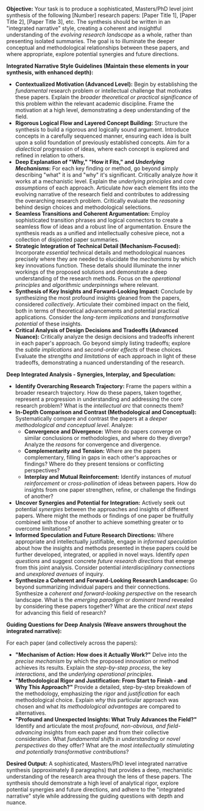 **Objective:** Your task is to produce a sophisticated, Masters/PhD level joint synthesis of the following [Number] research papers: [Paper Title 1], [Paper Title 2], [Paper Title 3], etc.  The synthesis should be written in an "integrated narrative" style, creating a coherent and insightful understanding of the *evolving research landscape* as a whole, rather than presenting isolated summaries.  The goal is to illuminate the deeper conceptual and methodological relationships between these papers, and where appropriate, explore potential synergies and future directions.

**Integrated Narrative Style Guidelines (Maintain these elements in your synthesis, with enhanced depth):**

* **Contextualized Motivation (Advanced Level):** Begin by establishing the *fundamental* research problem or intellectual challenge that motivates these papers. Explain the *broader theoretical or practical significance* of this problem within the relevant academic discipline.  Frame the motivation at a high level, demonstrating a deep understanding of the field.
* **Rigorous Logical Flow and Layered Concept Building:** Structure the synthesis to build a rigorous and logically sound argument.  Introduce concepts in a carefully sequenced manner, ensuring each idea is built upon a solid foundation of previously established concepts. Aim for a *dialectical* progression of ideas, where each concept is explored and refined in relation to others.
* **Deep Explanation of "Why," "How it Fits," and *Underlying Mechanisms*:** For each key finding or method, go beyond simply describing "what" it is and "why" it's significant.  Critically analyze *how* it works at a mechanistic level.  Explain the *underlying principles* and *core assumptions* of each approach.  Articulate *how* each element fits into the evolving narrative of the research field and contributes to addressing the overarching research problem.  Critically evaluate the *reasoning* behind design choices and methodological selections.
* **Seamless Transitions and Coherent Argumentation:** Employ sophisticated transition phrases and logical connectors to create a seamless flow of ideas and a robust line of argumentation.  Ensure the synthesis reads as a unified and intellectually cohesive piece, not a collection of disjointed paper summaries.
* **Strategic Integration of Technical Detail (Mechanism-Focused):** Incorporate *essential* technical details and methodological nuances precisely where they are needed to elucidate the *mechanisms* by which key innovations function.  These details should illuminate the inner workings of the proposed solutions and demonstrate a deep understanding of the research methods. Focus on the *operational principles* and *algorithmic underpinnings* where relevant.
* **Synthesis of Key Insights and Forward-Looking Impact:** Conclude by synthesizing the most profound insights gleaned from the papers, considered *collectively*.  Articulate their combined impact on the field, both in terms of theoretical advancements and potential practical applications.  Consider the *long-term implications* and *transformative potential* of these insights.
* **Critical Analysis of Design Decisions and Tradeoffs (Advanced Nuance):**  Critically analyze the design decisions and tradeoffs inherent in each paper's approach.  Go beyond simply listing tradeoffs; explore the *subtle implications* and *second-order effects* of these choices.  Evaluate the *strengths and limitations* of each approach in light of these tradeoffs, demonstrating a nuanced understanding of the research.

**Deep Integrated Analysis - Synergies, Interplay, and Speculation:**

* **Identify Overarching Research Trajectory:** Frame the papers within a broader research trajectory.  How do these papers, taken together, represent a progression in understanding and addressing the core research problem? What is the *intellectual arc* that connects them?
* **In-Depth Comparison and Contrast (Methodological and Conceptual):** Systematically compare and contrast the papers at a *deeper methodological and conceptual level*. Analyze:
    * **Convergence and Divergence:**  Where do papers converge on similar conclusions or methodologies, and where do they diverge?  Analyze the *reasons* for convergence and divergence.
    * **Complementarity and Tension:** Where are the papers complementary, filling in gaps in each other's approaches or findings?  Where do they present tensions or conflicting perspectives?
    * **Interplay and Mutual Reinforcement:** Identify instances of *mutual reinforcement* or *cross-pollination* of ideas between papers. How do insights from one paper strengthen, refine, or challenge the findings of another?
* **Uncover Synergies and Potential for Integration:** Actively seek out potential *synergies* between the approaches and insights of different papers.  Where might the methods or findings of one paper be fruitfully combined with those of another to achieve something greater or to overcome limitations?
* **Informed Speculation and Future Research Directions:** Where appropriate and intellectually justifiable, engage in *informed speculation* about how the insights and methods presented in these papers could be further developed, integrated, or applied in novel ways.  Identify *open questions* and suggest concrete *future research directions* that emerge from this joint analysis.  Consider potential *interdisciplinary connections* and *unexplored avenues* of inquiry.
* **Synthesize a Coherent and Forward-Looking Research Landscape:** Go beyond summarizing individual papers and their connections. Synthesize a *coherent and forward-looking perspective* on the research landscape. What is the *emerging paradigm* or *dominant trend* revealed by considering these papers together? What are the *critical next steps* for advancing this field of research?

**Guiding Questions for Deep Analysis (Weave answers throughout the integrated narrative):**

For each paper (and collectively across the papers):

* **"Mechanism of Action: How does it Actually Work?"**  Delve into the *precise mechanism* by which the proposed innovation or method achieves its results. Explain the *step-by-step process*, the key *interactions*, and the *underlying operational principles*.
* **"Methodological Rigor and Justification: From Start to Finish - and Why This Approach?"**  Provide a detailed, step-by-step breakdown of the methodology, emphasizing the *rigor* and *justification* for each methodological choice. Explain *why* this particular approach was chosen and what its *methodological advantages* are compared to alternatives.
* **"Profound and Unexpected Insights: What Truly Advances the Field?"** Identify and articulate the most *profound, non-obvious, and field-advancing* insights from each paper and from their collective consideration. What *fundamental shifts in understanding* or *novel perspectives* do they offer? What are the *most intellectually stimulating and potentially transformative contributions*?

**Desired Output:** A sophisticated, Masters/PhD level integrated narrative synthesis (approximately 8 paragraphs) that provides a deep, mechanistic understanding of the research area through the lens of these papers. The synthesis should demonstrate a high level of analytical rigor, explore potential synergies and future directions, and adhere to the "integrated narrative" style while addressing the guiding questions with depth and nuance.
